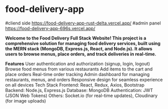 ﻿# food-delivery-app
#cliend side https://food-delivery-app-rust-delta.vercel.app/
#admin panel https://food-delivery-app-696s.vercel.app/

**Welcome to the Food Delivery Full Stack Website! This project is a comprehensive solution for managing food delivery services, built using the MERN stack (MongoDB, Express.js, React, and Node.js). It allows users to browse menus, place orders, and track deliveries in real-time.**

**Features**
User authentication and authorization (signup, login, logout)
Browse food menus from various restaurants
Add items to the cart and place orders
Real-time order tracking
Admin dashboard for managing restaurants, menus, and orders
Responsive design for seamless experience on all devices
Tech Stack
Frontend: React, Redux, Axios, Bootstrap
Backend: Node.js, Express.js
Database: MongoDB
Authentication: JWT (JSON Web Tokens)
Others: Socket.io (for real-time updates), Cloudinary (for image uploads)

